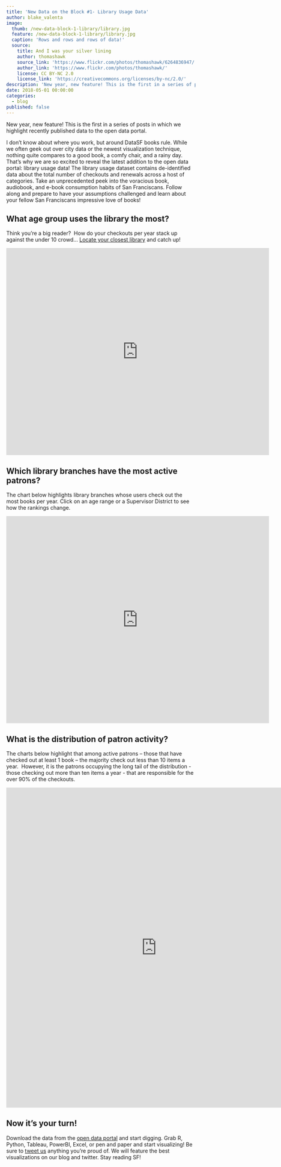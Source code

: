 ```yaml
---
title: 'New Data on the Block #1- Library Usage Data'
author: blake_valenta
image:
  thumb: /new-data-block-1-library/library.jpg
  feature: /new-data-block-1-library/library.jpg
  caption: 'Rows and rows and rows of data!'
  source:
    title: And I was your silver lining
    author: thomashawk
    source_link: 'https://www.flickr.com/photos/thomashawk/6264836947/'
    author_link: 'https://www.flickr.com/photos/thomashawk/'
    license: CC BY-NC 2.0
    license_link: 'https://creativecommons.org/licenses/by-nc/2.0/'
description: 'New year, new feature! This is the first in a series of posts in which we highlight recently published data to the open data portal. First up, library data!'
date: 2018-05-01 00:00:00
categories:
  - blog
published: false
---
```



New year, new feature! This is the first in a series of posts in which we highlight recently published data to the open data portal.

I don’t know about where you work, but around DataSF books rule. While we often geek out over city data or the newest visualization technique, nothing quite compares to a good book, a comfy chair, and a rainy day. That’s why we are so excited to reveal the latest addition to the open data portal: library usage data! The library usage dataset contains de-identified data about the total number of checkouts and renewals across a host of categories. Take an unprecedented peek into the voracious book, audiobook, and e-book consumption habits of San Franciscans. Follow along and prepare to have your assumptions challenged and learn about your fellow San Franciscans impressive love of books!

## What age group uses the library the most?

Think you’re a big reader?  How do your checkouts per year stack up against the under 10 crowd… [Locate your closest library](https://www.google.com/maps/d/viewer?ll=37.75684299999998%2C-122.444366&amp;spn=0.095003%2C0.145912&amp;hl=en&amp;msa=0&amp;z=12&amp;source=embed&amp;ie=UTF8&amp;mid=1B8aE_aJusm_OGyajBH7pW_EfDdo) and catch up!

<iframe src="https://app.powerbi.com/view?r=eyJrIjoiZTdiMTQyZjctMzMwYS00ODA4LWI5ODgtNjIxZDEzYWQ4YWE5IiwidCI6IjIyZDVjMmNmLWNlM2UtNDQzZC05YTdmLWRmY2MwMjMxZjczZiIsImMiOjZ9" allowfullscreen="true" width="700" height="550" frameborder="0"></iframe>

## Which library branches have the most active patrons?

The chart below highlights library branches whose users check out the most books per year. Click on an age range or a Supervisor District to see how the rankings change.

<iframe src="https://app.powerbi.com/view?r=eyJrIjoiNjJhM2Y3YTUtN2RjOC00YjRiLWE1ZmEtNWFkNWU0Y2JmMTBmIiwidCI6IjIyZDVjMmNmLWNlM2UtNDQzZC05YTdmLWRmY2MwMjMxZjczZiIsImMiOjZ9" allowfullscreen="true" width="700" height="550" frameborder="0"></iframe>

## What is the distribution of patron activity?

The charts below highlight that among active patrons – those that have checked out at least 1 book – the majority check out less than 10 items a year.  However, it is the patrons occupying the long tail of the distribution - those checking out more than ten items a year - that are responsible for the over 90% of the checkouts.

<iframe src="https://app.powerbi.com/view?r=eyJrIjoiNjg0ZDBhNTItZGM4Ny00ZDg5LWJlNTMtZTVkNjgwMGYyMWIwIiwidCI6IjIyZDVjMmNmLWNlM2UtNDQzZC05YTdmLWRmY2MwMjMxZjczZiIsImMiOjZ9" allowfullscreen="true" width="800" height="850" frameborder="0"></iframe>

## Now it’s your turn!

Download the data from the [open data portal](https://data.sfgov.org/Culture-and-Recreation/Library-Usage/qzz6-2jup) and start digging. Grab R, Python, Tableau, PowerBI, Excel, or pen and paper and start visualizing! Be sure to [tweet us](https://twitter.com/datasf) anything you’re proud of. We will feature the best visualizations on our blog and twitter. Stay reading SF!